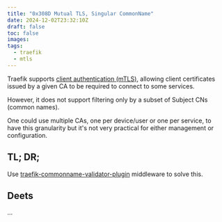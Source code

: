 ```yaml
---
title: "0x308D Mutual TLS, Singular CommonName"
date: 2024-12-02T23:32:10Z
draft: false
toc: false
images:
tags: 
  - traefik
  - mtls
---
```


Traefik supports [client authentication (mTLS)](https://doc.traefik.io/traefik/https/tls/#client-authentication-mtls), allowing client certificates issued by a given CA to be required to connect to some services.

However, it does not support filtering only by a subset of Subject CNs (common names).

One could use multiple CAs, one per device/user or one per service, to have this granularity but it's not very practical for either management or configuration.

## TL; DR;

Use [traefik-commonname-validator-plugin](https://github.com/fopina/traefik-commonname-validator-plugin) middleware to solve this.

## Deets

...
